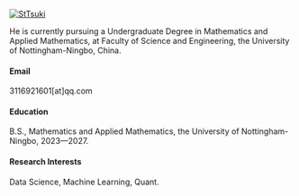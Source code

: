 

[![StTsuki](https://img.shields.io/badge/StTsuki-github-blue?logo=github)](https://github.com/StTsuki)


He is currently pursuing a Undergraduate Degree in Mathematics and Applied Mathematics, at Faculty of Science and Engineering, the University of Nottingham-Ningbo, China.

#### Email
3116921601[at]qq.com

#### Education
B.S., Mathematics and Applied Mathematics, the University of Nottingham-Ningbo, 2023—2027.

#### Research Interests
Data Science, Machine Learning, Quant.

